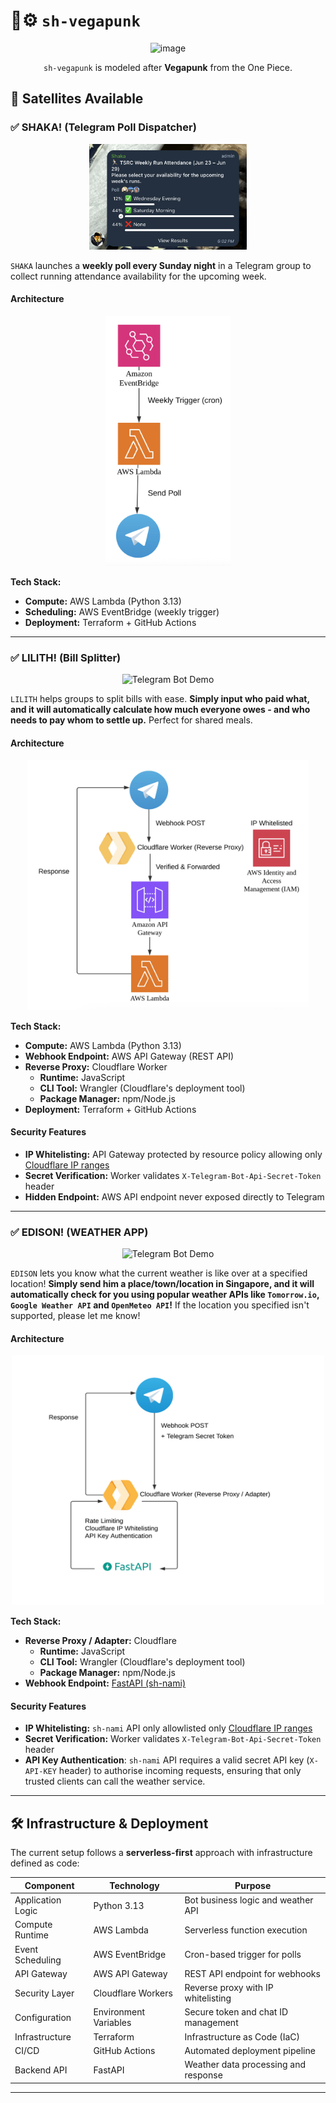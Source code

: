 # 🤖⚙️ `sh-vegapunk`

<div align="center">
  <img width="370" alt="image" src="https://github.com/user-attachments/assets/3c547c52-70fa-4a8f-81b6-fcf703c7ce93" />
</div>

<p align="center">
  <code>sh-vegapunk</code> is modeled after <strong>Vegapunk</strong> from the One Piece.
</p>


## 🚀 Satellites Available

### ✅ SHAKA! (Telegram Poll Dispatcher)
<div align="center">
  <img width="50%" src="media/shaka.png" />
</div>

`SHAKA` launches a **weekly poll every Sunday night** in a Telegram group to collect running attendance availability for the upcoming week. 

#### Architecture
<div align="center">
  <img height="400" width="200" alt="image" src="media/shaka_archi.png" />
</div>

**Tech Stack:**
- **Compute:** AWS Lambda (Python 3.13)
- **Scheduling:** AWS EventBridge (weekly trigger)
- **Deployment:** Terraform + GitHub Actions

---

### ✅ LILITH! (Bill Splitter)

<div align="center">
  <img width="30%" alt="Telegram Bot Demo" src="media/demo-lilith.gif" />
</div>

`LILITH` helps groups to split bills with ease. **Simply input who paid what, and it will automatically calculate how much everyone owes - and who needs to pay whom to settle up.** Perfect for shared meals.

#### Architecture
<div align="center">
  <img height="400" width="450" alt="image" src="media/lilith_archi.png" />
</div>

**Tech Stack:**
- **Compute:** AWS Lambda (Python 3.13)
- **Webhook Endpoint:** AWS API Gateway (REST API)
- **Reverse Proxy:** Cloudflare Worker
  - **Runtime:** JavaScript
  - **CLI Tool:** Wrangler (Cloudflare's deployment tool)
  - **Package Manager:** npm/Node.js
- **Deployment:** Terraform + GitHub Actions

#### Security Features
- **IP Whitelisting:** API Gateway protected by resource policy allowing only [Cloudflare IP ranges](https://www.cloudflare.com/ips/)
- **Secret Verification:** Worker validates `X-Telegram-Bot-Api-Secret-Token` header
- **Hidden Endpoint:** AWS API endpoint never exposed directly to Telegram

---

### ✅ EDISON! (WEATHER APP)

<div align="center">
  <img width="30%" alt="Telegram Bot Demo" src="media/edison-demo_2.gif" />
</div>

`EDISON` lets you know what the current weather is like over at a specified location! **Simply send him a place/town/location in Singapore, and it will automatically check for you using popular weather APIs like `Tomorrow.io`, `Google Weather API` and `OpenMeteo API`!** If the location you specified isn't supported, please let me know!

#### Architecture
<div align="center">
  <img height="400" width="500" alt="image" src="media/edison_archi.png" />
</div>

**Tech Stack:**
- **Reverse Proxy / Adapter:** Cloudflare
  - **Runtime:** JavaScript
  - **CLI Tool:** Wrangler (Cloudflare's deployment tool)
  - **Package Manager:** npm/Node.js
- **Webhook Endpoint:** [FastAPI (sh-nami)](https://github.com/haojunsng/sh-nami)


#### Security Features
- **IP Whitelisting:** `sh-nami` API only allowlisted only [Cloudflare IP ranges](https://www.cloudflare.com/ips/)
- **Secret Verification:** Worker validates `X-Telegram-Bot-Api-Secret-Token` header
- **API Key Authentication**: `sh-nami` API requires a valid secret API key (`X-API-KEY` header) to authorise incoming requests, ensuring that only trusted clients can call the weather service.

---

## 🛠️ Infrastructure & Deployment

The current setup follows a **serverless-first** approach with infrastructure defined as code:

| Component          | Technology           | Purpose                                |
|--------------------|----------------------|----------------------------------------|
| Application Logic  | Python 3.13      | Bot business logic and weather API    |
| Compute Runtime    | AWS Lambda           | Serverless function execution          |
| Event Scheduling   | AWS EventBridge      | Cron-based trigger for polls           |
| API Gateway        | AWS API Gateway      | REST API endpoint for webhooks         |
| Security Layer     | Cloudflare Workers   | Reverse proxy with IP whitelisting     |
| Configuration      | Environment Variables| Secure token and chat ID management    |
| Infrastructure     | Terraform            | Infrastructure as Code (IaC)           |
| CI/CD              | GitHub Actions       | Automated deployment pipeline          |
| Backend API            | FastAPI       | Weather data processing and response     |

---
